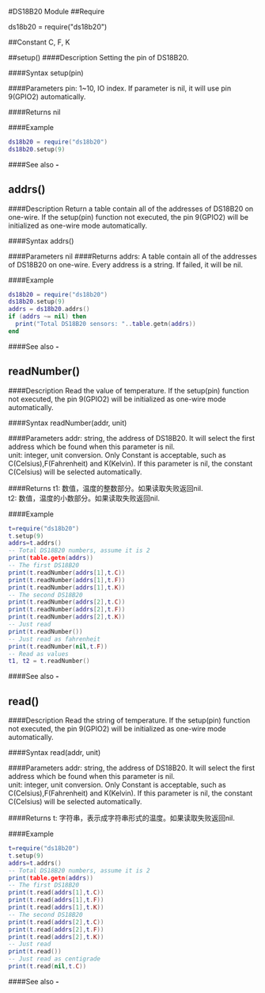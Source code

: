 #DS18B20 Module
##Require

ds18b20 = require("ds18b20")

##Constant
C, F, K

<a id="ds18b20_setup"></a>
##setup()
####Description
Setting the pin of DS18B20.<br />

####Syntax
setup(pin)

####Parameters
pin: 1~10, IO index. If parameter is nil, it will use pin 9(GPIO2) automatically.<br />

####Returns
nil

####Example
```lua
ds18b20 = require("ds18b20")
ds18b20.setup(9)
```

####See also
**-**   []()


<a id="ds18b20_addrs"></a>
## addrs()
####Description
Return a table contain all of the addresses of DS18B20 on one-wire. If the setup(pin) function not executed, the pin 9(GPIO2) will be initialized as one-wire mode automatically. <br />

####Syntax
addrs()

####Parameters
nil
####Returns
addrs: A table contain all of the addresses of DS18B20 on one-wire. Every address is a string. If failed, it will be nil. <br />

####Example
```lua
ds18b20 = require("ds18b20")
ds18b20.setup(9)
addrs = ds18b20.addrs()
if (addrs ~= nil) then
  print("Total DS18B20 sensors: "..table.getn(addrs))
end
```

####See also
**-**   []()


<a id="ds18b20_readNumber"></a>
## readNumber()
####Description
Read the value of temperature.  If the setup(pin) function not executed, the pin 9(GPIO2) will be initialized as one-wire mode automatically.  <br />

####Syntax
readNumber(addr, unit)

####Parameters
addr: string, the address of DS18B20. It will select the first address which be found when this parameter is nil.<br />
unit: integer, unit conversion. Only Constant is acceptable, such as C(Celsius),F(Fahrenheit) and K(Kelvin). If this parameter is nil, the constant C(Celsius) will be selected automatically. <br />

####Returns
t1: 数值，温度的整数部分。如果读取失败返回nil.<br />
t2: 数值，温度的小数部分。如果读取失败返回nil.<br />

####Example
```lua
t=require("ds18b20")
t.setup(9)
addrs=t.addrs()
-- Total DS18B20 numbers, assume it is 2
print(table.getn(addrs))
-- The first DS18B20
print(t.readNumber(addrs[1],t.C))
print(t.readNumber(addrs[1],t.F))
print(t.readNumber(addrs[1],t.K))
-- The second DS18B20
print(t.readNumber(addrs[2],t.C))
print(t.readNumber(addrs[2],t.F))
print(t.readNumber(addrs[2],t.K))
-- Just read
print(t.readNumber())
-- Just read as fahrenheit
print(t.readNumber(nil,t.F))
-- Read as values
t1, t2 = t.readNumber()
```
####See also
**-**   []()

<a id="ds18b20_read"></a>
## read()
####Description
Read the string of temperature.  If the setup(pin) function not executed, the pin 9(GPIO2) will be initialized as one-wire mode automatically.  <br />

####Syntax
read(addr, unit)

####Parameters
addr: string, the address of DS18B20. It will select the first address which be found when this parameter is nil.<br />
unit: integer, unit conversion. Only Constant is acceptable, such as C(Celsius),F(Fahrenheit) and K(Kelvin). If this parameter is nil, the constant C(Celsius) will be selected automatically. <br />

####Returns
t: 字符串，表示成字符串形式的温度。如果读取失败返回nil.<br />

####Example
```lua
t=require("ds18b20")
t.setup(9)
addrs=t.addrs()
-- Total DS18B20 numbers, assume it is 2
print(table.getn(addrs))
-- The first DS18B20
print(t.read(addrs[1],t.C))
print(t.read(addrs[1],t.F))
print(t.read(addrs[1],t.K))
-- The second DS18B20
print(t.read(addrs[2],t.C))
print(t.read(addrs[2],t.F))
print(t.read(addrs[2],t.K))
-- Just read
print(t.read())
-- Just read as centigrade
print(t.read(nil,t.C))

```
####See also
**-**   []()

